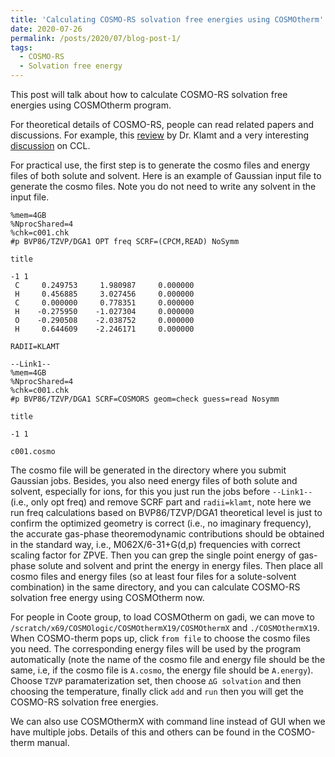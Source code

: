 ```yaml
---
title: 'Calculating COSMO-RS solvation free energies using COSMOtherm'
date: 2020-07-26
permalink: /posts/2020/07/blog-post-1/
tags:
  - COSMO-RS
  - Solvation free energy
---
```


This post will talk about how to calculate COSMO-RS solvation free energies using COSMOtherm program. 

For theoretical details of COSMO-RS, people can read related papers and discussions. For example, this [review](https://onlinelibrary.wiley.com/doi/abs/10.1002/wcms.1338) by Dr. Klamt and a very interesting [discussion](http://www.ccl.net/chemistry/resources/messages/2006/02/21.005-dir/index.html) on CCL.

For practical use, the first step is to generate the cosmo files and energy files of both solute and solvent. Here is an example of Gaussian input file to generate the cosmo files. Note you do not need to write any solvent in the input file. 

```
%mem=4GB
%NprocShared=4
%chk=c001.chk
#p BVP86/TZVP/DGA1 OPT freq SCRF=(CPCM,READ) NoSymm

title

-1 1
 C     0.249753     1.980987     0.000000
 H     0.456885     3.027456     0.000000
 C     0.000000     0.778351     0.000000
 H    -0.275950    -1.027304     0.000000
 O    -0.290508    -2.038752     0.000000
 H     0.644609    -2.246171     0.000000

RADII=KLAMT

--Link1--
%mem=4GB
%NprocShared=4
%chk=c001.chk
#p BVP86/TZVP/DGA1 SCRF=COSMORS geom=check guess=read Nosymm

title

-1 1

c001.cosmo
```
The cosmo file will be generated in the directory where you submit Gaussian jobs. Besides, you also need energy files of both solute and solvent, especially for ions, for this you just run the jobs before ```--Link1--``` (i.e., only opt freq) and remove SCRF part and ```radii=klamt```, note here we run freq calculations based on BVP86/TZVP/DGA1 theoretical level is just to confirm the optimized geometry is correct (i.e., no imaginary frequency), the accurate gas-phase theoremodynamic contributions should be obtained in the standard way, i.e., M062X/6-31+G(d,p) frequencies with correct scaling factor for ZPVE. Then you can grep the single point energy of gas-phase solute and solvent and print the energy in energy files. Then place all cosmo files and energy files (so at least four files for a solute-solvent combination) in the same directory, and you can calculate COSMO-RS solvation free energy using COSMOtherm now. 

For people in Coote group, to load COSMOtherm on gadi, we can move to ```/scratch/x69/COSMOlogic/COSMOthermX19/COSMOthermX``` and ```./COSMOthermX19```. When COSMO-therm pops up, click ```from file``` to choose the cosmo files you need. The corresponding energy files will be used by the program automatically (note the name of the cosmo file and energy file should be the same, i.e, if the cosmo file is ```A.cosmo```, the energy file should be ```A.energy```). Choose ```TZVP``` paramaterization set, then choose ```∆G solvation``` and then choosing the temperature, finally click ```add``` and ```run``` then you will get the COSMO-RS solvation free energies. 



We can also use COSMOthermX with command line instead of GUI when we have multiple jobs. Details of this and others can be found in the COSMO-therm manual. 


